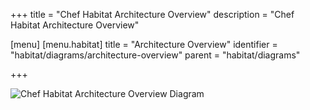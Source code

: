 +++
title = "Chef Habitat Architecture Overview"
description = "Chef Habitat Architecture Overview"

[menu]
  [menu.habitat]
    title = "Architecture Overview"
    identifier = "habitat/diagrams/architecture-overview"
    parent = "habitat/diagrams"

+++

![Chef Habitat Architecture Overview Diagram](/images/infographics/habitat-architecture-overview.png)
